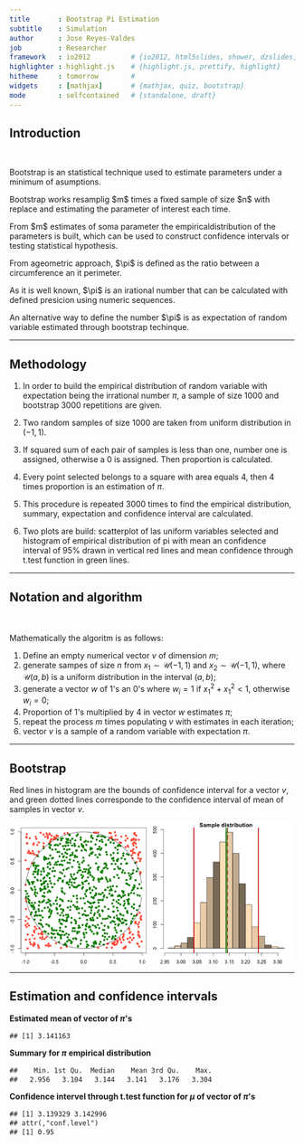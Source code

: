 ```yaml
---
title       : Bootstrap Pi Estimation
subtitle    : Simulation
author      : Jose Reyes-Valdes
job         : Researcher
framework   : io2012          # {io2012, html5slides, shower, dzslides, ...}
highlighter : highlight.js    # {highlight.js, prettify, highlight}
hitheme     : tomorrow        # 
widgets     : [mathjax]       # {mathjax, quiz, bootstrap}
mode        : selfcontained   # {standalone, draft}
---
```


## Introduction

</br>
<p>Bootstrap is an statistical technique used to estimate parameters under a minimum of asumptions.</p>

<p>Bootstrap works resamplig $m$ times a fixed sample of size $n$ with replace and estimating the parameter of interest each time.</p>

<p>From $m$ estimates of soma parameter the empiricaldistribution of the parameters is built, which can be used to construct confidence intervals or testing statistical hypothesis.</p>


<p>From ageometric approach, $\pi$ is defined as the ratio between a circumference an it perimeter.</p>


<p>As it is well known, $\pi$ is an irational number that can be calculated with defined presicion using numeric sequences.</p>


<p>An alternative way to define the number $\pi$ is as expectation of random variable estimated through bootstrap techinque.</p>

---

## Methodology

1. In order to build the empirical distribution of random variable with expectation being the irrational number $\pi$, a sample of size 1000 and bootstrap 3000 repetitions are given.

2. Two random samples of size 1000 are taken from uniform distribution in $(-1, 1)$.

3. If squared sum of each pair of samples is less than one, number one is assigned, otherwise a 0 is assigned. Then proportion is calculated.

4. Every point selected belongs to a square with area equals 4, then 4 times proportion is an estimation of $\pi$.

5. This procedure is repeated 3000 times to find the empirical distribution, summary, expectation and confidence interval are calculated.

6. Two plots are build: scatterplot of las uniform variables selected and histogram of empirical distribution of pi with mean an confidence interval of 95% drawn in vertical red lines and mean confidence through t.test function in green lines.


---

## Notation and algorithm

</br>
</br>
Mathematically the algoritm is as follows:

1. Define an empty numerical vector $v$ of dimension $m$;
3. generate sampes of size $n$ from $x_1\sim\mathcal{U}(-1,1)$ and $x_2\sim\mathcal{U}(-1,1)$, where $\mathcal{U}(a,b)$ is a uniform distribution in the interval $(a,b)$;
3. generate a vector $w$ of 1's an 0's where $w_i = 1$ if $x_{1}^{2} + x_{1}^{2} < 1$, otherwise $w_i = 0$;
4. Proportion of 1's multiplied by 4 in vector $w$ estimates $\pi$;
5. repeat the process $m$ times populating $v$ with estimates in each iteration;
6. vector $v$ is a sample of a random variable with expectation $\pi$. 

---

## Bootstrap

Red lines in histogram are the bounds of confidence interval for a vector $v$, and green dotted lines corresponde to the confidence interval of mean of samples in vector $v$.

<img src="assets/fig/chk01-1.png" title="plot of chunk chk01" alt="plot of chunk chk01" style="display: block; margin: auto;" />


---

## Estimation and confidence intervals

**Estimated mean of vector of $\pi$'s**

```
## [1] 3.141163
```

**Summary for $\pi$ empirical distribution**

```
##    Min. 1st Qu.  Median    Mean 3rd Qu.    Max. 
##   2.956   3.104   3.144   3.141   3.176   3.304
```

**Confidence intervel through t.test function for $\mu$ of vector of $\pi$'s**

```
## [1] 3.139329 3.142996
## attr(,"conf.level")
## [1] 0.95
```




